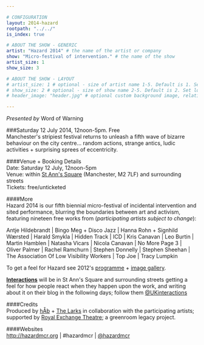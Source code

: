 ```yaml
---

# CONFIGURATION
layout: 2014-hazard
rootpath: "../../"
is_index: true

# ABOUT THE SHOW - GENERIC
artist: "Hazard 2014" # the name of the artist or company
show: "Micro-festival of intervention." # the name of the show
artist_size: 1
show_size: 3

# ABOUT THE SHOW - LAYOUT
# artist_size: 1 # optional - size of artist name 1-5. Default is 1. Set longer names to lower values
# show_size: 2 # optional - size of show name 2-5. Default is 2. Set longer names to lower values
# header_image: "header.jpg" # optional custom background image, relative to current page

---
```

*Presented by* Word of Warning        
        
###Saturday 12 July 2014, 12noon-5pm. Free     
Manchester's stripiest festival returns to unleash a fifth wave of bizarre behaviour on the city centre… random actions, strange antics, ludic activities + surprising sprees of eccentricity.    
              
####Venue + Booking Details        
Date: Saturday 12 July, 12noon-5pm                
Venue: within [St Ann's Square](http://bit.ly/1wrGmvW) (Manchester, M2 7LF) and surrounding streets       
Tickets: free/unticketed            
                
####More         
Hazard 2014 is our fifth biennial micro-festival of incidental intervention and sited performance, blurring the boundaries between art and activism, featuring nineteen free works from (*participating artists subject to change*):      
               
Antje Hildebrandt | Bingo Meg + Disco Jazz  | Hanna Rohn + Signhild Wærsted | Harald Smykla | Hidden Track | ICD | Kris Canavan | Leo Burtin | Martin Hamblen | Natasha Vicars | Nicola Canavan | No More Page 3 | Oliver Palmer | Rachel Ramchurn | Stephen Donnelly | Stephen Sheehan | The Association Of Low Visibility Workers | Top Joe | Tracy Lumpkin                  
                  
To get a feel for Hazard see 2012's [programme](/archive/2012-hazard) + [image gallery](/galleries/2012-hazard).       
              
**[Interactions](http://www.interactionsperformance.wordpress.com)** will be in St Ann's Square and surrounding streets getting a feel for how people react when they happen upon the work, and writing about it on their blog in the following days; follow them [@UKinteractions](http://twitter.com/UKinteractions)                
                       
####Credits        
Produced by [hÅb](/hab) + [The Larks](http://www.the-larks.com) in collaboration with the participating artists; supported by [Royal Exchange Theatre](http://www.royalexchange.co.uk); a greenroom legacy project.               
           
####Websites           
<http://hazardmcr.org> | #hazardmcr | [@hazardmcr](http://twitter.com/HazardMcr)
